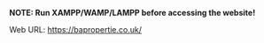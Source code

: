 <strong> NOTE: Run XAMPP/WAMP/LAMPP before accessing the website! </strong>

Web URL: https://bapropertie.co.uk/
